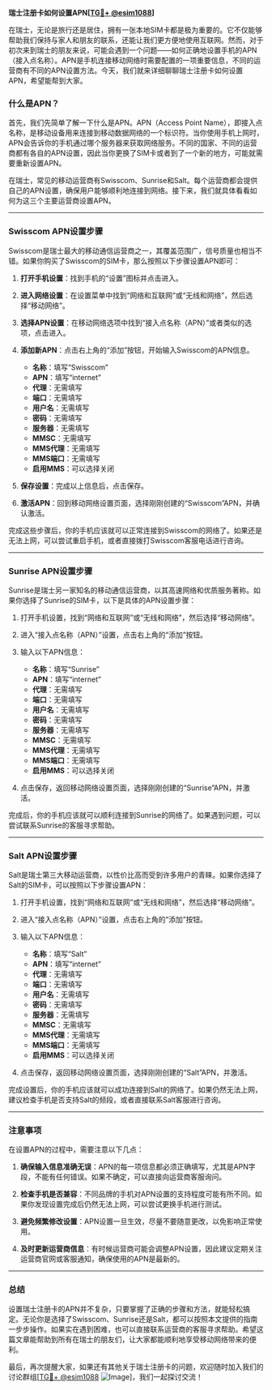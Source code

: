 **瑞士注册卡如何设置APN[[TG💪+ @esim1088](https://t.me/s/esim1088)]**

在瑞士，无论是旅行还是居住，拥有一张本地SIM卡都是极为重要的。它不仅能够帮助我们保持与家人和朋友的联系，还能让我们更方便地使用互联网。然而，对于初次来到瑞士的朋友来说，可能会遇到一个问题——如何正确地设置手机的APN（接入点名称）。APN是手机连接移动网络时需要配置的一项重要信息，不同的运营商有不同的APN设置方法。今天，我们就来详细聊聊瑞士注册卡如何设置APN，希望能帮到大家。

### 什么是APN？

首先，我们先简单了解一下什么是APN。APN（Access Point Name），即接入点名称，是移动设备用来连接到移动数据网络的一个标识符。当你使用手机上网时，APN会告诉你的手机通过哪个服务器来获取网络服务。不同的国家、不同的运营商都有各自的APN设置，因此当你更换了SIM卡或者到了一个新的地方，可能就需要重新设置APN。

在瑞士，常见的移动运营商有Swisscom、Sunrise和Salt。每个运营商都会提供自己的APN设置，确保用户能够顺利地连接到网络。接下来，我们就具体看看如何为这三个主要运营商设置APN。

---

### Swisscom APN设置步骤

Swisscom是瑞士最大的移动通信运营商之一，其覆盖范围广，信号质量也相当不错。如果你购买了Swisscom的SIM卡，那么按照以下步骤设置APN即可：

1. **打开手机设置**：找到手机的“设置”图标并点击进入。
   
2. **进入网络设置**：在设置菜单中找到“网络和互联网”或“无线和网络”，然后选择“移动网络”。

3. **选择APN设置**：在移动网络选项中找到“接入点名称（APN）”或者类似的选项，点击进入。

4. **添加新APN**：点击右上角的“添加”按钮，开始输入Swisscom的APN信息。

   - **名称**：填写“Swisscom”
   - **APN**：填写“internet”
   - **代理**：无需填写
   - **端口**：无需填写
   - **用户名**：无需填写
   - **密码**：无需填写
   - **服务器**：无需填写
   - **MMSC**：无需填写
   - **MMS代理**：无需填写
   - **MMS端口**：无需填写
   - **启用MMS**：可以选择关闭

5. **保存设置**：完成以上信息后，点击保存。

6. **激活APN**：回到移动网络设置页面，选择刚刚创建的“Swisscom”APN，并确认激活。

完成这些步骤后，你的手机应该就可以正常连接到Swisscom的网络了。如果还是无法上网，可以尝试重启手机，或者直接拨打Swisscom客服电话进行咨询。

---

### Sunrise APN设置步骤

Sunrise是瑞士另一家知名的移动通信运营商，以其高速网络和优质服务著称。如果你选择了Sunrise的SIM卡，以下是具体的APN设置步骤：

1. 打开手机设置，找到“网络和互联网”或“无线和网络”，然后选择“移动网络”。

2. 进入“接入点名称（APN）”设置，点击右上角的“添加”按钮。

3. 输入以下APN信息：

   - **名称**：填写“Sunrise”
   - **APN**：填写“internet”
   - **代理**：无需填写
   - **端口**：无需填写
   - **用户名**：无需填写
   - **密码**：无需填写
   - **服务器**：无需填写
   - **MMSC**：无需填写
   - **MMS代理**：无需填写
   - **MMS端口**：无需填写
   - **启用MMS**：可以选择关闭

4. 点击保存，返回移动网络设置页面，选择刚刚创建的“Sunrise”APN，并激活。

完成后，你的手机应该就可以顺利连接到Sunrise的网络了。如果遇到问题，可以尝试联系Sunrise的客服寻求帮助。

---

### Salt APN设置步骤

Salt是瑞士第三大移动运营商，以性价比高而受到许多用户的青睐。如果你选择了Salt的SIM卡，可以按照以下步骤设置APN：

1. 打开手机设置，找到“网络和互联网”或“无线和网络”，然后选择“移动网络”。

2. 进入“接入点名称（APN）”设置，点击右上角的“添加”按钮。

3. 输入以下APN信息：

   - **名称**：填写“Salt”
   - **APN**：填写“internet”
   - **代理**：无需填写
   - **端口**：无需填写
   - **用户名**：无需填写
   - **密码**：无需填写
   - **服务器**：无需填写
   - **MMSC**：无需填写
   - **MMS代理**：无需填写
   - **MMS端口**：无需填写
   - **启用MMS**：可以选择关闭

4. 点击保存，返回移动网络设置页面，选择刚刚创建的“Salt”APN，并激活。

完成设置后，你的手机应该就可以成功连接到Salt的网络了。如果仍然无法上网，建议检查手机是否支持Salt的频段，或者直接联系Salt客服进行咨询。

---

### 注意事项

在设置APN的过程中，需要注意以下几点：

1. **确保输入信息准确无误**：APN的每一项信息都必须正确填写，尤其是APN字段，不能有任何错误。如果不确定，可以直接向运营商客服询问。

2. **检查手机是否兼容**：不同品牌的手机对APN设置的支持程度可能有所不同。如果你发现设置完成后仍然无法上网，可以尝试更换手机进行测试。

3. **避免频繁修改设置**：APN设置一旦生效，尽量不要随意更改，以免影响正常使用。

4. **及时更新运营商信息**：有时候运营商可能会调整APN设置，因此建议定期关注运营商官网或客服通知，确保使用的APN是最新的。

---

### 总结

设置瑞士注册卡的APN并不复杂，只要掌握了正确的步骤和方法，就能轻松搞定。无论你是选择了Swisscom、Sunrise还是Salt，都可以按照本文提供的指南一步步操作。如果实在遇到困难，也可以直接联系运营商的客服寻求帮助。希望这篇文章能帮助到所有在瑞士的朋友们，让大家都能顺利地享受移动网络带来的便利。

最后，再次提醒大家，如果还有其他关于瑞士注册卡的问题，欢迎随时加入我们的讨论群组[[TG💪+ @esim1088](https://t.me/s/esim1088) ![Image](https://i.postimg.cc/4NQfJmqS/Snipaste-2025-05-13-00-14-12.png)]，我们一起探讨交流！
